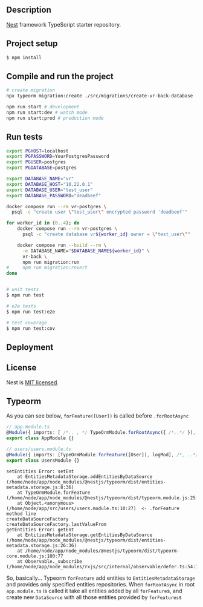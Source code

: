 ## Description

[Nest](https://github.com/nestjs/nest) framework TypeScript starter repository.

## Project setup

```bash
$ npm install
```

## Compile and run the project

```bash
# create migration
npx typeorm migration:create ./src/migrations/create-vr-back-database

npm run start # development
npm run start:dev # watch mode
npm run start:prod # production mode
```

## Run tests

```bash
export PGHOST=localhost
export PGPASSWORD=YourPostgresPassword
export PGUSER=postgres
export PGDATABASE=postgres

export DATABASE_NAME="vr"
export DATABASE_HOST="10.22.0.1"
export DATABASE_USER="test_user"
export DATABASE_PASSWORD="deadbeef"

docker compose run --rm vr-postgres \
  psql -c "create user \"test_user\" encrypted password 'deadbeef'"

for worker_id in {0..4}; do
    docker compose run --rm vr-postgres \
      psql -c "create database vr${worker_id} owner = \"test_user\""

    docker compose run --build --rm \
      -e DATABASE_NAME="$DATABASE_NAME${worker_id}" \
      vr-back \
      npm run migration:run
#     npm run migration:revert
done


# unit tests
$ npm run test

# e2e tests
$ npm run test:e2e

# test coverage
$ npm run test:cov
```

## Deployment


## License

Nest is [MIT licensed](https://github.com/nestjs/nest/blob/master/LICENSE).


## Typeorm

As you can see below, `forFeature([User])` is called before `.forRootAsync`

```typescript
// app.module.ts
@Module({ imports: [ /*.. , */ TypeOrmModule.forRootAsync({ /*..*/ }), UsersModule, ] /* , ..*/ })
export class AppModule {}

// users/users.module.ts
@Module({ imports: [TypeOrmModule.forFeature([User]), logMod], /*, ..*/ })
export class UsersModule {}

```

```
setEntities Error: setEnt
    at EntitiesMetadataStorage.addEntitiesByDataSource (/home/node/app/node_modules/@nestjs/typeorm/dist/entities-metadata.storage.js:8:36)
    at TypeOrmModule.forFeature (/home/node/app/node_modules/@nestjs/typeorm/dist/typeorm.module.js:25:61)
    at Object.<anonymous> (/home/node/app/src/users/users.module.ts:10:27)  <- .forFeature method line
createDataSourceFactory
createDataSourceFactory.lastValueFrom
getEntities Error: getEnt
    at EntitiesMetadataStorage.getEntitiesByDataSource (/home/node/app/node_modules/@nestjs/typeorm/dist/entities-metadata.storage.js:26:36)
    at /home/node/app/node_modules/@nestjs/typeorm/dist/typeorm-core.module.js:180:77
    at Observable._subscribe (/home/node/app/node_modules/rxjs/src/internal/observable/defer.ts:54:15)
```

So, basically...
Typeorm `forFeature` add entities to `EntitiesMetadataStorage` and provides only specified entities repositories.
When `forRootAsync` in root `app.module.ts` is called it take all entities added by all `forFeature`s, and create
new `DataSource` with all those entities provided by `forFeatures`s
